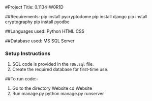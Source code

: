 #Project Title: 0.1134-W0R1D

##Requirements:
pip install pycryptodome
pip install django
pip install cryptography
pip install pyodbc

##Languages used:
Python
HTML
CSS

##Database used: 
MS SQL Server

### Setup Instructions

1. SQL code is provided in the `TDE.sql` file.
2. Create the required database for first-time use.

##To run code:-
1. Go to the directory Website
cd Website
2. Run manage.py 
python manage.py runserver
